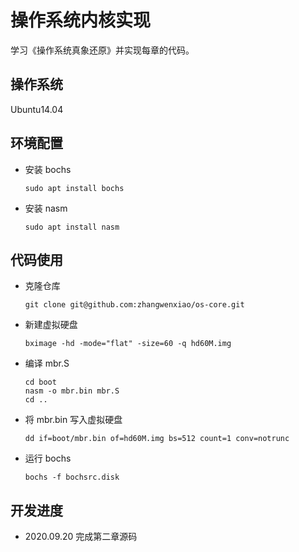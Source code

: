 # 操作系统内核实现

学习《操作系统真象还原》并实现每章的代码。

## 操作系统

Ubuntu14.04

## 环境配置

- 安装 bochs
    ```shell
    sudo apt install bochs
    ```
- 安装 nasm
    ```shell
    sudo apt install nasm
    ```

## 代码使用

- 克隆仓库
    ```shell
    git clone git@github.com:zhangwenxiao/os-core.git
    ``` 
- 新建虚拟硬盘
    ```shell
    bximage -hd -mode="flat" -size=60 -q hd60M.img
    ```
- 编译 mbr.S
    ```shell
    cd boot
    nasm -o mbr.bin mbr.S
    cd ..
    ```
- 将 mbr.bin 写入虚拟硬盘
    ```shell
    dd if=boot/mbr.bin of=hd60M.img bs=512 count=1 conv=notrunc
    ```
- 运行 bochs
    ```shell
    bochs -f bochsrc.disk
    ```

## 开发进度
- 2020.09.20 完成第二章源码
